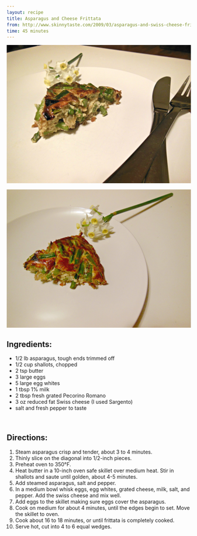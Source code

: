 ```yaml
---
layout: recipe
title: Asparagus and Cheese Frittata
from: http://www.skinnytaste.com/2009/03/asparagus-and-swiss-cheese-frittata.html
time: 45 minutes
---
```


![Asparagus Cheese Frittata](/assets/img/asparagus-cheese-frittata-2.jpg)

![Asparagus Cheese Frittata](/assets/img/asparagus-cheese-frittata-edited.jpg)

Ingredients:
------------

* 1/2 lb asparagus, tough ends trimmed off
* 1/2 cup shallots, chopped
* 2 tsp butter
* 3 large eggs
* 5 large egg whites
* 1 tbsp 1% milk
* 2 tbsp fresh grated Pecorino Romano
* 3 oz reduced fat Swiss cheese (I used Sargento)
* salt and fresh pepper to taste


<br>

Directions:
-----------

1. Steam asparagus crisp and tender, about 3 to 4 minutes. 
2. Thinly slice on the diagonal into 1/2-inch pieces.
3. Preheat oven to 350°F.
4. Heat butter in a 10-inch oven safe skillet over medium heat. Stir in shallots and saute until golden, about 4-5 minutes. 
5. Add steamed asparagus, salt and pepper.
6. In a medium bowl whisk eggs, egg whites, grated cheese, milk, salt, and pepper. Add the swiss cheese and mix well.
7. Add eggs to the skillet making sure eggs cover the asparagus. 
8. Cook on medium for about 4 minutes, until the edges begin to set. Move the skillet to oven.
9. Cook about 16 to 18 minutes, or until frittata is completely cooked.
10. Serve hot, cut into 4 to 6 equal wedges. 
